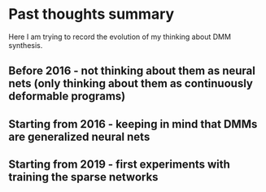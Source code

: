 # Past thoughts summary

Here I am trying to record the evolution of my thinking about DMM synthesis.

## Before 2016 - not thinking about them as neural nets (only thinking about them as continuously deformable programs)

## Starting from 2016 - keeping in mind that DMMs are generalized neural nets

## Starting from 2019 - first experiments with training the sparse networks
